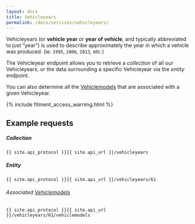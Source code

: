 ```yaml
---
layout: docs
title: Vehicleyears
permalink: /docs/services/vehicleyears/
---
```


[var_Vehiclemodels]: /docs/services/vehiclemodels

Vehicleyears (or **vehicle year** or **year of vehicle**, and typically abbreviated to just “year”) is used to describe approximately the year in which a vehicle was produced.
(ie. `1995`, `2006`, `2013`, etc.)

The Vehicleyear endpoint allows you to retrieve a *collection* of all our Vehicleyears, or the data surrounding a specific Vehicleyear via the *entity* endpoint.

You can also determine all the [Vehiclemodels][var_Vehiclemodels] that are associated with a given Vehicleyear.

{% include fitment_access_warning.html %}

## Example requests

##### Collection
```
{{ site.api_protocol }}{{ site.api_url }}/vehicleyears
```

##### Entity
```
{{ site.api_protocol }}{{ site.api_url }}/vehicleyears/61
```

###### Associated [Vehiclemodels][var_Vehiclemodels]
```
{{ site.api_protocol }}{{ site.api_url }}/vehicleyears/61/vehiclemodels
```
